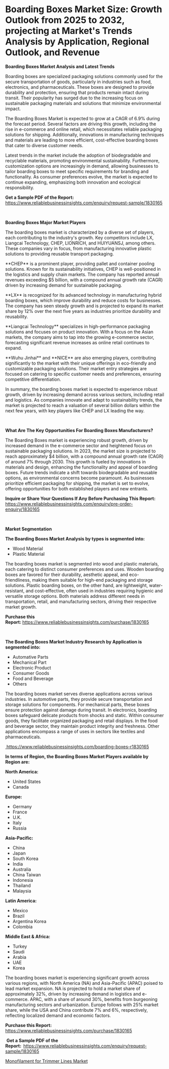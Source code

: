 <p><h1>Boarding Boxes Market Size: Growth Outlook from 2025 to 2032, projecting at Market's Trends Analysis by Application, Regional Outlook, and Revenue</h1></p><p><strong>Boarding Boxes Market Analysis and Latest Trends</strong></p>
<p><p>Boarding boxes are specialized packaging solutions commonly used for the secure transportation of goods, particularly in industries such as food, electronics, and pharmaceuticals. These boxes are designed to provide durability and protection, ensuring that products remain intact during transit. Their popularity has surged due to the increasing focus on sustainable packaging materials and solutions that minimize environmental impact.</p><p>The Boarding Boxes Market is expected to grow at a CAGR of 6.9% during the forecast period. Several factors are driving this growth, including the rise in e-commerce and online retail, which necessitates reliable packaging solutions for shipping. Additionally, innovations in manufacturing techniques and materials are leading to more efficient, cost-effective boarding boxes that cater to diverse customer needs. </p><p>Latest trends in the market include the adoption of biodegradable and recyclable materials, promoting environmental sustainability. Furthermore, customization options are increasingly in demand, allowing businesses to tailor boarding boxes to meet specific requirements for branding and functionality. As consumer preferences evolve, the market is expected to continue expanding, emphasizing both innovation and ecological responsibility.</p></p>
<p><strong>Get a Sample PDF of the Report:&nbsp;</strong> <a href="https://www.reliablebusinessinsights.com/enquiry/request-sample/1830165?utm_campaign=2125&utm_medium=2&utm_source=Github&utm_content=ia&utm_term=03022025&utm_id=boarding-boxes">https://www.reliablebusinessinsights.com/enquiry/request-sample/1830165</a></p>
<p>&nbsp;</p>
<p><strong>Boarding Boxes Major Market Players</strong></p>
<p><p>The boarding boxes market is characterized by a diverse set of players, each contributing to the industry's growth. Key competitors include LX, Liangcai Technology, CHEP, LIONRICH, and HUIYUANSJ, among others. These companies vary in focus, from manufacturing innovative plastic solutions to providing reusable transport packaging.</p><p>**CHEP** is a prominent player, providing pallet and container pooling solutions. Known for its sustainability initiatives, CHEP is well-positioned in the logistics and supply chain markets. The company has reported annual revenues exceeding $5 billion, with a compound annual growth rate (CAGR) driven by increasing demand for sustainable packaging.</p><p>**LX** is recognized for its advanced technology in manufacturing hybrid boarding boxes, which improve durability and reduce costs for businesses. The company has seen steady growth and is projected to expand its market share by 12% over the next five years as industries prioritize durability and reusability.</p><p>**Liangcai Technology** specializes in high-performance packaging solutions and focuses on product innovation. With a focus on the Asian markets, the company aims to tap into the growing e-commerce sector, forecasting significant revenue increases as online retail continues to expand.</p><p>**Wuhu Jinhai** and **NICE** are also emerging players, contributing significantly to the market with their unique offerings in eco-friendly and customizable packaging solutions. Their market entry strategies are focused on catering to specific customer needs and preferences, ensuring competitive differentiation.</p><p>In summary, the boarding boxes market is expected to experience robust growth, driven by increasing demand across various sectors, including retail and logistics. As companies innovate and adapt to sustainability trends, the market is projected to reach a valuation of several billion dollars within the next few years, with key players like CHEP and LX leading the way.</p></p>
<p>&nbsp;</p>
<p><strong>What Are The Key Opportunities For Boarding Boxes Manufacturers?</strong></p>
<p><p>The Boarding Boxes market is experiencing robust growth, driven by increased demand in the e-commerce sector and heightened focus on sustainable packaging solutions. In 2023, the market size is projected to reach approximately $4 billion, with a compound annual growth rate (CAGR) of around 7% through 2030. This growth is fueled by innovations in materials and design, enhancing the functionality and appeal of boarding boxes. Future trends indicate a shift towards biodegradable and reusable options, as environmental concerns become paramount. As businesses prioritize efficient packaging for shipping, the market is set to evolve, offering opportunities for both established players and new entrants.</p></p>
<p><strong>Inquire or Share Your Questions If Any Before Purchasing This Report:</strong> <a href="https://www.reliablebusinessinsights.com/enquiry/pre-order-enquiry/1830165?utm_campaign=2125&utm_medium=2&utm_source=Github&utm_content=ia&utm_term=03022025&utm_id=boarding-boxes">https://www.reliablebusinessinsights.com/enquiry/pre-order-enquiry/1830165</a></p>
<p>&nbsp;</p>
<p><strong>Market Segmentation</strong></p>
<p><strong>The Boarding Boxes Market Analysis by types is segmented into:</strong></p>
<p><ul><li>Wood Material</li><li>Plastic Material</li></ul></p>
<p><p>The boarding boxes market is segmented into wood and plastic materials, each catering to distinct consumer preferences and uses. Wooden boarding boxes are favored for their durability, aesthetic appeal, and eco-friendliness, making them suitable for high-end packaging and storage solutions. Plastic boarding boxes, on the other hand, are lightweight, water-resistant, and cost-effective, often used in industries requiring hygienic and versatile storage options. Both materials address different needs in transportation, retail, and manufacturing sectors, driving their respective market growth.</p></p>
<p><strong>Purchase this Report:&nbsp;</strong><a href="https://www.reliablebusinessinsights.com/purchase/1830165?utm_campaign=2125&utm_medium=2&utm_source=Github&utm_content=ia&utm_term=03022025&utm_id=boarding-boxes">https://www.reliablebusinessinsights.com/purchase/1830165</a></p>
<p>&nbsp;</p>
<p><strong>The Boarding Boxes Market Industry Research by Application is segmented into:</strong></p>
<p><ul><li>Automative Parts</li><li>Mechanical Part</li><li>Electronic Product</li><li>Consumer Goods</li><li>Food and Beverage</li><li>Others</li></ul></p>
<p><p>The boarding boxes market serves diverse applications across various industries. In automotive parts, they provide secure transportation and storage solutions for components. For mechanical parts, these boxes ensure protection against damage during transit. In electronics, boarding boxes safeguard delicate products from shocks and static. Within consumer goods, they facilitate organized packaging and retail displays. In the food and beverage sector, they maintain product integrity and freshness. Other applications encompass a range of uses in sectors like textiles and pharmaceuticals.</p></p>
<p><a href="https://www.reliablebusinessinsights.com/boarding-boxes-r1830165?utm_campaign=2125&utm_medium=2&utm_source=Github&utm_content=ia&utm_term=03022025&utm_id=boarding-boxes">&nbsp;https://www.reliablebusinessinsights.com/boarding-boxes-r1830165</a></p>
<p><strong>In terms of Region, the Boarding Boxes Market Players available by Region are:</strong></p>
<p>
    <p> <strong> North America: </strong>
        <ul>
            <li>United States</li>
            <li>Canada</li>
        </ul>
        </p> 
    <p> <strong> Europe: </strong>
        <ul>
            <li>Germany</li>
            <li>France</li>
            <li>U.K.</li>
            <li>Italy</li>
            <li>Russia</li>
        </ul>
        </p> 
    <p> <strong> Asia-Pacific: </strong>
        <ul>
            <li>China</li>
            <li>Japan</li>
            <li>South Korea</li>
            <li>India</li>
            <li>Australia</li>
            <li>China Taiwan</li>
            <li>Indonesia</li>
            <li>Thailand</li>
            <li>Malaysia</li>
        </ul>
        </p> 
    <p> <strong> Latin America: </strong>
        <ul>
            <li>Mexico</li>
            <li>Brazil</li>
            <li>Argentina Korea</li>
            <li>Colombia</li>
        </ul>
        </p> 
    <p> <strong> Middle East & Africa: </strong>
        <ul>
            <li>Turkey</li>
            <li>Saudi</li>
            <li>Arabia</li>
            <li>UAE</li>
            <li>Korea</li>
        </ul>
    </p>
    </p>
<p><p>The boarding boxes market is experiencing significant growth across various regions, with North America (NA) and Asia-Pacific (APAC) poised to lead market expansion. NA is projected to hold a market share of approximately 32%, driven by increasing demand in logistics and e-commerce. APAC, with a share of around 30%, benefits from burgeoning manufacturing sectors and urbanization. Europe follows with 25% market share, while the USA and China contribute 7% and 6%, respectively, reflecting localized demand and economic factors.</p></p>
<p><strong>Purchase this Report: </strong><a href="https://www.reliablebusinessinsights.com/purchase/1830165?utm_campaign=2125&utm_medium=2&utm_source=Github&utm_content=ia&utm_term=03022025&utm_id=boarding-boxes">https://www.reliablebusinessinsights.com/purchase/1830165</a></p>
<p>&nbsp;<strong>Get a Sample PDF of the Report:&nbsp;&nbsp;</strong><a href="https://www.reliablebusinessinsights.com/enquiry/request-sample/1830165?utm_campaign=2125&utm_medium=2&utm_source=Github&utm_content=ia&utm_term=03022025&utm_id=boarding-boxes">https://www.reliablebusinessinsights.com/enquiry/request-sample/1830165</a></p>
<p><strong></strong></p>
<p><p><a href="https://github.com/JubayerMia832/Market-Research-Report-List-1/blob/main/monofilament-for-trimmer-lines-market.md?utm_campaign=2125&utm_medium=2&utm_source=Github&utm_content=ia&utm_term=03022025&utm_id=boarding-boxes">Monofilament for Trimmer Lines Market</a></p></p>